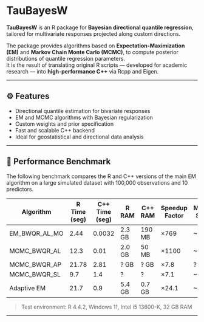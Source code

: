 # TauBayesW

**TauBayesW** is an R package for **Bayesian directional quantile regression**, tailored for multivariate responses projected along custom directions.

The package provides algorithms based on **Expectation-Maximization (EM)** and **Markov Chain Monte Carlo (MCMC)**, to compute posterior distributions of quantile regression parameters.  
It is the result of translating original R scripts — developed for academic research — into **high-performance C++** via Rcpp and Eigen.

---

## ⚙️ Features

- Directional quantile estimation for bivariate responses  
- EM and MCMC algorithms with Bayesian regularization  
- Custom weights and prior specification  
- Fast and scalable C++ backend  
- Ideal for geostatistical and directional data analysis  

---

## 🚀 Performance Benchmark

The following benchmark compares the R and C++ versions of the main EM algorithm on a large simulated dataset with 100,000 observations and 10 predictors.

| Algorithm            | R Time (seg) | C++ Time (seg) | R RAM  | C++ RAM | Speedup Factor | Memory Saving |
|----------------------|--------------|----------------|--------|---------|----------------|----------------|
| EM_BWQR_AL_MO| 2.44         | 0.0032         | 2.3 GB | 190 MB  | ×769           | ~12×           |
|  MCMC_BWQR_AL| 12.3     | 0.01       | 2.0 GB | 50 MB   | ×1100       | ~40×       |
| MCMC_BWQR_AP         | 21.78         | 2.81            | ? GB | ? GB  | ×7.8            | ?          |
| MCMC_BWQR_SL         | 9.7         | 1.4            | ? | ?  | ×7.1          | ~7.2×          |
| Adaptive EM          | 21.7         | 0.9            | 5.4 GB | 0.7 GB  | ×24.1          | ~7.7×          |


> Test environment: R 4.4.2, Windows 11, Intel i5 13600-K, 32 GB RAM

---
